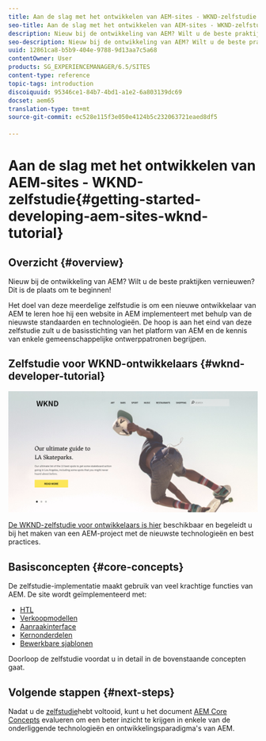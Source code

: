 ```yaml
---
title: Aan de slag met het ontwikkelen van AEM-sites - WKND-zelfstudie
seo-title: Aan de slag met het ontwikkelen van AEM-sites - WKND-zelfstudie
description: Nieuw bij de ontwikkeling van AEM? Wilt u de beste praktijken vernieuwen? Dit is de plaats om te beginnen! Het doel van deze meerdelige zelfstudie is om een nieuwe ontwikkelaar van AEM te leren hoe hij een website in AEM implementeert met behulp van de nieuwste standaarden en technologieën.
seo-description: Nieuw bij de ontwikkeling van AEM? Wilt u de beste praktijken vernieuwen? Dit is de plaats om te beginnen! Het doel van deze meerdelige zelfstudie is om een nieuwe ontwikkelaar van AEM te leren hoe hij een website in AEM implementeert met behulp van de nieuwste standaarden en technologieën.
uuid: 12861ca8-b5b9-404e-9788-9d13aa7c5a68
contentOwner: User
products: SG_EXPERIENCEMANAGER/6.5/SITES
content-type: reference
topic-tags: introduction
discoiquuid: 95346ce1-84b7-4bd1-a1e2-6a803139dc69
docset: aem65
translation-type: tm+mt
source-git-commit: ec528e115f3e050e4124b5c232063721eaed8df5

---
```



# Aan de slag met het ontwikkelen van AEM-sites - WKND-zelfstudie{#getting-started-developing-aem-sites-wknd-tutorial}

## Overzicht {#overview}

Nieuw bij de ontwikkeling van AEM? Wilt u de beste praktijken vernieuwen? Dit is de plaats om te beginnen!

Het doel van deze meerdelige zelfstudie is om een nieuwe ontwikkelaar van AEM te leren hoe hij een website in AEM implementeert met behulp van de nieuwste standaarden en technologieën. De hoop is aan het eind van deze zelfstudie zult u de basisstichting van het platform van AEM en de kennis van enkele gemeenschappelijke ontwerppatronen begrijpen.

## Zelfstudie voor WKND-ontwikkelaars {#wknd-developer-tutorial}

![WKND](assets/screen_shot_2018-11-23at152453.png)

[De WKND-zelfstudie voor ontwikkelaars is hier](https://docs.adobe.com/content/help/en/experience-manager-learn/getting-started-wknd-tutorial-develop/overview.html) beschikbaar en begeleidt u bij het maken van een AEM-project met de nieuwste technologieën en best practices.

## Basisconcepten {#core-concepts}

De zelfstudie-implementatie maakt gebruik van veel krachtige functies van AEM. De site wordt geïmplementeerd met:

* [HTL](https://docs.adobe.com/content/help/en/experience-manager-htl/using/overview.html)
* [Verkoopmodellen](https://sling.apache.org/documentation/bundles/models.html)
* [Aanraakinterface](/help/sites-developing/touch-ui-concepts.md)
* [Kernonderdelen](https://docs.adobe.com/content/help/en/experience-manager-core-components/using/introduction.html)
* [Bewerkbare sjablonen](/help/sites-developing/page-templates-editable.md)

Doorloop de zelfstudie voordat u in detail in de bovenstaande concepten gaat.

## Volgende stappen {#next-steps}

Nadat u de [zelfstudie](https://helpx.adobe.com/experience-manager/kt/sites/using/getting-started-wknd-tutorial-develop.html)hebt voltooid, kunt u het document [AEM Core Concepts](/help/sites-developing/the-basics.md) evalueren om een beter inzicht te krijgen in enkele van de onderliggende technologieën en ontwikkelingsparadigma&#39;s van AEM.
